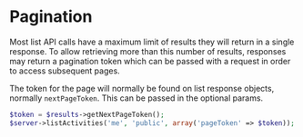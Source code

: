 # Pagination

Most list API calls have a maximum limit of results they will return in a single response. To allow retrieving more than this number of results, responses may return a pagination token which can be passed with a request in order to access subsequent pages.

The token for the page will normally be found on list response objects, normally `nextPageToken`. This can be passed in the optional params.

```php
$token = $results->getNextPageToken();
$server->listActivities('me', 'public', array('pageToken' => $token));
```